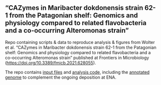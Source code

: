## “CAZymes in Maribacter dokdonensis strain 62-1 from the Patagonian shelf: Genomics and physiology compared to related flavobacteria and a co-occurring Alteromonas strain”

Repo containing scripts & data to reproduce analysis & figures from Wolter et al. “CAZymes in Maribacter dokdonensis strain 62-1 from the Patagonian shelf: Genomics and physiology compared to related flavobacteria and a co-occurring Alteromonas strain” published at Frontiers in Microbiology (https://doi.org/10.3389/fmicb.2021.628055).

The repo contains [input files](./data) and [analysis code](./code), including the [annotated genome](./data/Maribacter621.gb") to complement the ongoing deposition at ENA.
